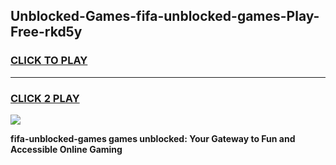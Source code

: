 
## Unblocked-Games-fifa-unblocked-games-Play-Free-rkd5y
<h3>
<a href="https://premium76.site?title=fifa-unblocked-games&ref=18A">CLICK TO PLAY</a></h3>
<hr>

<h3>
<a href="https://premium76.site?title=fifa-unblocked-games&ref=18A">CLICK 2 PLAY</a>
  
</h3>

<a href="https://premium76.site?title=fifa-unblocked-games&ref=18A"><img src="https://clearcache.store/games.png"></a>


**fifa-unblocked-games games unblocked: Your Gateway to Fun and Accessible Online Gaming**
